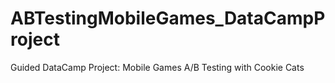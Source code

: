 # ABTestingMobileGames_DataCampProject
Guided DataCamp Project: Mobile Games A/B Testing with Cookie Cats
